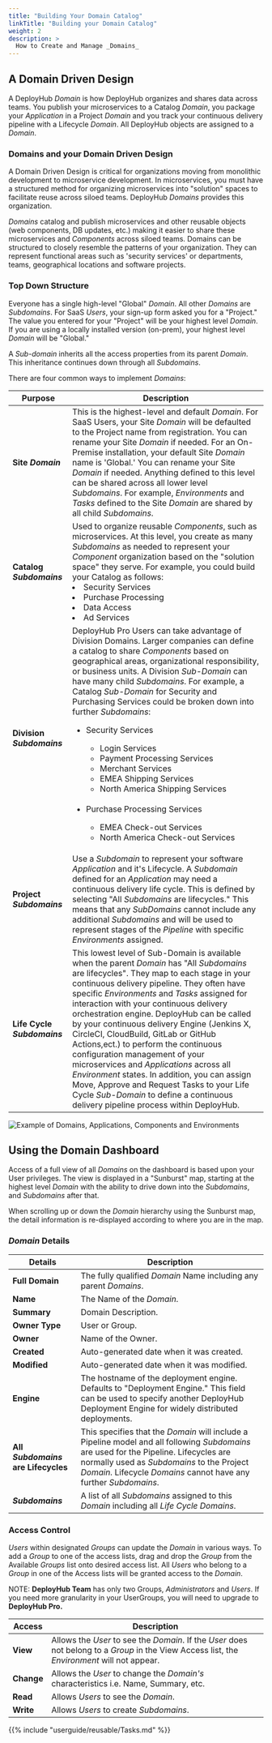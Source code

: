 ```yaml
---
title: "Building Your Domain Catalog"
linkTitle: "Building your Domain Catalog"
weight: 2
description: >
  How to Create and Manage _Domains_  
---
```


## A Domain Driven Design

A DeployHub _Domain_ is how DeployHub organizes and shares data across teams.  You publish your microservices to a Catalog _Domain_, you package your _Application_ in a Project _Domain_ and you track your continuous delivery pipeline with a Lifecycle _Domain_. All DeployHub objects are assigned to a _Domain_.

### Domains and your Domain Driven Design
A Domain Driven Design is critical for organizations moving from monolithic development to microservice development. In microservices, you must have a structured method for organizing microservices into "solution" spaces to facilitate reuse across siloed teams. DeployHub _Domains_ provides this organization. 

_Domains_ catalog and publish microservices and other reusable objects (web components, DB updates, etc.) making it easier to share these microservices and  _Components_ across siloed teams. Domains can be structured to closely resemble the patterns of your organization. They can represent functional areas such as 'security services' or departments, teams, geographical locations and software projects.

### Top Down Structure

Everyone has a single high-level "Global" _Domain_.  All other _Domains_ are _Subdomains_. For SaaS _Users_, your sign-up form asked you for a "Project."  The value you entered for your "Project" will be your highest level _Domain_.  If you are using a locally installed version (on-prem), your highest level _Domain_ will be "Global."

A _Sub-domain_ inherits all the access properties from its parent _Domain_. This inheritance continues down through all _Subdomains_.

There are four common ways to implement _Domains_:

| **Purpose** | Description |
|---| --- |
| **Site _Domain_** | This is the highest-level and default _Domain_. For SaaS Users, your Site _Domain_ will be defaulted to the Project name from registration. You can rename your Site _Domain_ if needed. For an On-Premise installation, your default Site _Domain_ name is 'Global.' You can rename your Site _Domain_ if needed. Anything defined to this level can be shared across all lower level _Subdomains_. For example, _Environments_ and _Tasks_ defined to the Site _Domain_ are shared by all child _Subdomains_.|
|**Catalog _Subdomains_**| Used to organize reusable _Components_, such as microservices. At this level, you create as many _Subdomains_ as needed to represent your _Component_ organization based on the "solution space" they serve. For example, you could build your Catalog as follows: <li> Security Services</li><li>Purchase Processing</li><li>Data Access<li>Ad Services</li>
|**Division _Subdomains_**| DeployHub Pro Users can take advantage of Division Domains. Larger companies can define a catalog to share _Components_ based on geographical areas, organizational responsibility, or business units. A Division _Sub-Domain_ can have many child _Subdomains_. For example, a Catalog _Sub-Domain_ for Security and Purchasing Services could be broken down into further _Subdomains_: <ul><li> Security Services</li><ul><li>Login Services</li><li>Payment Processing Services <li>Merchant Services</li><li>EMEA Shipping Services</li><li>North America Shipping Services</li></ul><br><li>Purchase Processing Services</li><ul><li>EMEA Check-out Services</li><li>North America Check-out Services</li></ul> |
|**Project _Subdomains_**| Use a _Subdomain_ to represent your software _Application_ and it's Lifecycle. A _Subdomain_ defined for an _Application_ may need a continuous delivery life cycle. This is defined by selecting "All _Subdomains_ are lifecycles." This means that any _SubDomains_ cannot include any additional _Subdomains_ and will be used to represent stages of the _Pipeline_ with specific _Environments_ assigned. |
|**Life Cycle _Subdomains_**| This lowest level of Sub-Domain is available when the parent _Domain_  has "All _Subdomains_ are lifecycles".  They map to each stage in your continuous delivery pipeline. They often have specific _Environments_ and _Tasks_ assigned for interaction with your continuous delivery orchestration engine. DeployHub can be called by your continuous delivery Engine (Jenkins X, CircleCI, CloudBuild, GitLab or GitHub Actions,ect.) to perform the continuous configuration management of your microservices and _Applications_ across all _Environment_ states. In addition, you can assign Move, Approve and Request Tasks to your Life Cycle _Sub-Domain_ to define a continuous delivery pipeline process within DeployHub. |

![Example of Domains, Applications, Components and Environments](/userguide/concepts/OnlineStore-GlobalDomain.jpg)

## Using the Domain Dashboard

Access of a full view of all _Domains_ on the dashboard is based upon your User privileges. The view is displayed in a "Sunburst" map, starting at the highest level _Domain_ with the ability to drive down into the _Subdomains_, and _Subdomains_ after that.

When scrolling up or down the _Domain_ hierarchy using the Sunburst map, the detail information is re-displayed according to where you are in the map.

### _Domain_ Details

| Details | Description |
| --- | --- |
|**Full Domain** | The fully qualified _Domain_ Name including any parent _Domains_.
| **Name** | The Name of the _Domain_. |
| **Summary** | Domain Description. |
| **Owner Type** | User or Group. |
| **Owner** | Name of the Owner.|
| **Created** | Auto-generated date when it was created.|
| **Modified** | Auto-generated date when it was modified.|
| **Engine**| The hostname of the deployment engine. Defaults to "Deployment Engine." This field can be used to specify another DeployHub Deployment Engine for widely distributed deployments. |
|**All _Subdomains_ are Lifecycles**| This specifies that the _Domain_ will include a Pipeline model and all following _Subdomains_ are used for the Pipeline.  Lifecycles are normally used as _Subdomains_ to the Project _Domain_.  Lifecycle _Domains_ cannot have any further _Subdomains_. |
| **_Subdomains_** | A list of all _Subdomains_ assigned to this _Domain_ including all _Life Cycle Domains_.

### Access Control

 _Users_ within designated _Groups_ can update the _Domain_ in various ways. To add a _Group_ to one of the access lists, drag and drop the _Group_ from the Available _Groups_ list onto desired access list. All _Users_ who belong to a _Group_ in one of the Access lists will be granted access to the _Domain_.

NOTE: **DeployHub Team** has only two Groups, _Administrators_ and _Users_. If you need more granularity in your UserGroups, you will need to upgrade to **DeployHub Pro.**

| Access | Description |
| --- | --- |
| **View** | Allows the _User_ to see the _Domain_. If the _User_ does not belong to a _Group_ in the View Access list, the _Environment_ will not appear. |
| **Change** | Allows the _User_ to change the _Domain's_ characteristics i.e. Name, Summary, etc. |
| **Read** | Allows _Users_ to see the _Domain_.|
| **Write** | Allows _Users_ to create _Subdomains_. |

{{% include "userguide/reusable/Tasks.md" %}}

